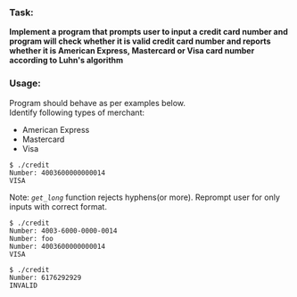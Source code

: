 ### Task:
**Implement a program that prompts user to input a credit card number and program will check whether it is valid credit card number 
and reports whether it is American Express, Mastercard or Visa card number according to Luhn's algorithm**
### Usage:
Program should behave as per examples below.<br>
Identify following types of merchant:
- American Express
- Mastercard
- Visa
```
$ ./credit
Number: 4003600000000014
VISA
```
Note: *`get_long`* function rejects hyphens(or more). Reprompt user for only inputs with correct format.
```
$ ./credit
Number: 4003-6000-0000-0014
Number: foo
Number: 4003600000000014
VISA
```
```
$ ./credit
Number: 6176292929
INVALID
```
